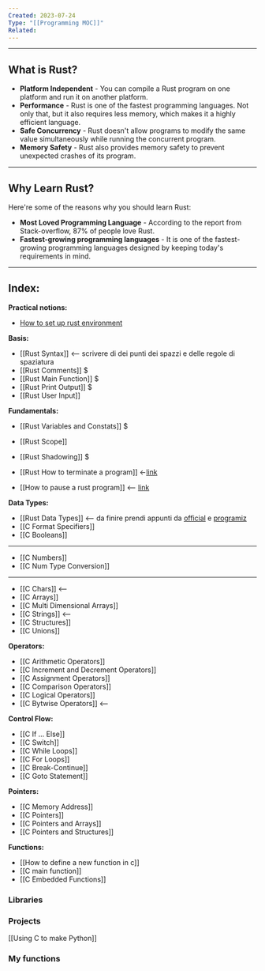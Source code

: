 ```yaml
---
Created: 2023-07-24
Type: "[[Programming MOC]]"
Related: 
---
```

---
## What is Rust?

- **Platform Independent** - You can compile a Rust program on one platform and run it on another platform.
- **Performance** - Rust is one of the fastest programming languages. Not only that, but it also requires less memory, which makes it a highly efficient language.
- **Safe Concurrency** - Rust doesn't allow programs to modify the same value simultaneously while running the concurrent program.
- **Memory Safety** - Rust also provides memory safety to prevent unexpected crashes of its program.

---
## Why Learn Rust?

Here're some of the reasons why you should learn Rust:

- **Most Loved Programming Language** - According to the report from Stack-overflow, 87% of people love Rust.
- **Fastest-growing programming languages** - It is one of the fastest-growing programming languages designed by keeping today's requirements in mind.

---
## Index:

**Practical notions:**
- [How to set up rust environment](https://piped.mha.fi/watch?v=BU1LYFkpJuk)

**Basis:**
- [[Rust Syntax]] <-- scrivere di dei punti dei spazzi e delle regole di spaziatura
- [[Rust Comments]] $
- [[Rust Main Function]] $
- [[Rust Print Output]] $
- [[Rust User Input]]


**Fundamentals:**
- [[Rust Variables and Constats]] $ 
- [[Rust Scope]]
- [[Rust Shadowing]] $

- [[Rust How to terminate a program]] <-[link](https://iq.opengenus.org/terminate-and-pause-in-rust/)
- [[How to pause a rust program]] <-- [link](https://iq.opengenus.org/terminate-and-pause-in-rust/)

**Data Types:**
- [[Rust Data Types]] <-- da finire prendi appunti da [official](https://doc.rust-lang.org/book/ch03-02-data-types.html) e [programiz](https://www.programiz.com/rust/data-types)
- [[C Format Specifiers]]
- [[C Booleans]]
---
- [[C Numbers]]
- [[C Num Type Conversion]]
---
- [[C Chars]] <--
- [[C Arrays]]
- [[C Multi Dimensional Arrays]]
- [[C Strings]] <--
- [[C Structures]] 
- [[C Unions]]

**Operators:**
- [[C Arithmetic Operators]]
- [[C Increment and Decrement Operators]]
- [[C Assignment Operators]]
- [[C Comparison Operators]]
- [[C Logical Operators]]
- [[C Bytwise Operators]] <--

**Control Flow:**
- [[C If ... Else]]
- [[C Switch]]
- [[C While Loops]]
- [[C For Loops]]
- [[C Break-Continue]]
- [[C Goto Statement]]

**Pointers:**
- [[C Memory Address]]
- [[C Pointers]]
- [[C Pointers and Arrays]]
- [[C Pointers and Structures]]

**Functions:**
- [[How to define a new function in c]]
- [[C main function]]
- [[C Embedded  Functions]]

### Libraries 

### Projects
[[Using C to make Python]]

### My functions

